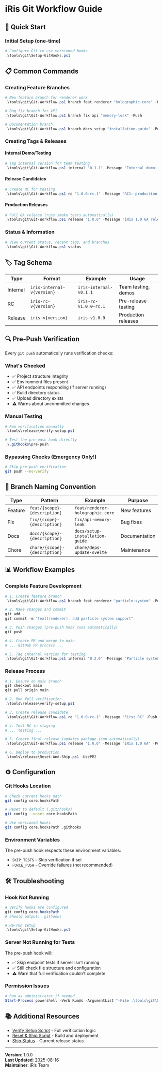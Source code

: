 # iRis Git Workflow Guide

## 🚀 Quick Start

### Initial Setup (one-time)
```powershell
# Configure Git to use versioned hooks
.\tools\git\Setup-GitHooks.ps1
```

## 📋 Common Commands

### Creating Feature Branches
```powershell
# New feature branch for renderer work
.\tools\git\Git-Workflow.ps1 branch feat renderer "holographic-core" -Push

# Bug fix branch for API
.\tools\git\Git-Workflow.ps1 branch fix api "memory-leak" -Push

# Documentation branch
.\tools\git\Git-Workflow.ps1 branch docs setup "installation-guide" -Push
```

### Creating Tags & Releases

#### Internal Demo/Testing
```powershell
# Tag internal version for team testing
.\tools\git\Git-Workflow.ps1 internal "0.1.1" -Message "Internal demo: mocks enabled" -Push
```

#### Release Candidates
```powershell
# Create RC for testing
.\tools\git\Git-Workflow.ps1 rc "1.0.0-rc.1" -Message "RC1: production ready" -Push
```

#### Production Releases
```powershell
# Full GA release (runs smoke tests automatically)
.\tools\git\Git-Workflow.ps1 release "1.0.0" -Message "iRis 1.0 GA release" -Push
```

### Status & Information
```powershell
# View current status, recent tags, and branches
.\tools\git\Git-Workflow.ps1 status
```

## 🏷️ Tag Schema

| Type | Format | Example | Usage |
|------|--------|---------|--------|
| Internal | `iris-internal-v{version}` | `iris-internal-v0.1.1` | Team testing, demos |
| RC | `iris-rc-v{version}` | `iris-rc-v1.0.0-rc.1` | Pre-release testing |
| Release | `iris-v{version}` | `iris-v1.0.0` | Production releases |

## 🔍 Pre-Push Verification

Every `git push` automatically runs verification checks:

### What's Checked
- ✅ Project structure integrity
- ✅ Environment files present
- ✅ API endpoints responding (if server running)
- ✅ Build directory status
- ✅ Upload directory exists
- ⚠️ Warns about uncommitted changes

### Manual Testing
```powershell
# Run verification manually
.\tools\release\verify-setup.ps1

# Test the pre-push hook directly
.\.githooks\pre-push
```

### Bypassing Checks (Emergency Only!)
```bash
# Skip pre-push verification
git push --no-verify
```

## 🌿 Branch Naming Convention

| Type | Pattern | Example | Purpose |
|------|---------|---------|---------|
| Feature | `feat/{scope}-{description}` | `feat/renderer-holographic-core` | New features |
| Fix | `fix/{scope}-{description}` | `fix/api-memory-leak` | Bug fixes |
| Docs | `docs/{scope}-{description}` | `docs/setup-installation-guide` | Documentation |
| Chore | `chore/{scope}-{description}` | `chore/deps-update-svelte` | Maintenance |

## 📊 Workflow Examples

### Complete Feature Development
```powershell
# 1. Create feature branch
.\tools\git\Git-Workflow.ps1 branch feat renderer "particle-system" -Push

# 2. Make changes and commit
git add .
git commit -m "feat(renderer): add particle system support"

# 3. Push changes (pre-push hook runs automatically)
git push

# 4. Create PR and merge to main
# ... GitHub PR process ...

# 5. Tag internal version for testing
.\tools\git\Git-Workflow.ps1 internal "0.2.0" -Message "Particle system beta" -Push
```

### Release Process
```powershell
# 1. Ensure on main branch
git checkout main
git pull origin main

# 2. Run full verification
.\tools\release\verify-setup.ps1

# 3. Create release candidate
.\tools\git\Git-Workflow.ps1 rc "1.0.0-rc.1" -Message "First RC" -Push

# 4. Test RC in staging
# ... testing ...

# 5. Create final release (updates package.json automatically)
.\tools\git\Git-Workflow.ps1 release "1.0.0" -Message "iRis 1.0 GA" -Push

# 6. Deploy to production
.\tools\release\Reset-And-Ship.ps1 -UsePM2
```

## ⚙️ Configuration

### Git Hooks Location
```bash
# Check current hooks path
git config core.hooksPath

# Reset to default (.git/hooks)
git config --unset core.hooksPath

# Use versioned hooks
git config core.hooksPath .githooks
```

### Environment Variables
The pre-push hook respects these environment variables:
- `SKIP_TESTS` - Skip verification if set
- `FORCE_PUSH` - Override failures (not recommended)

## 🛠️ Troubleshooting

### Hook Not Running
```powershell
# Verify hooks are configured
git config core.hooksPath
# Should output: .githooks

# Re-run setup
.\tools\git\Setup-GitHooks.ps1
```

### Server Not Running for Tests
The pre-push hook will:
- ✅ Skip endpoint tests if server isn't running
- ✅ Still check file structure and configuration
- ⚠️ Warn that full verification couldn't complete

### Permission Issues
```powershell
# Run as administrator if needed
Start-Process powershell -Verb RunAs -ArgumentList "-File .\tools\git\Setup-GitHooks.ps1"
```

## 📚 Additional Resources

- [Verify Setup Script](../release/verify-setup.ps1) - Full verification logic
- [Reset & Ship Script](../release/Reset-And-Ship.ps1) - Build and deployment
- [Ship Status](../../SHIP_STATUS.md) - Current release status

---

**Version**: 1.0.0  
**Last Updated**: 2025-08-16  
**Maintainer**: iRis Team